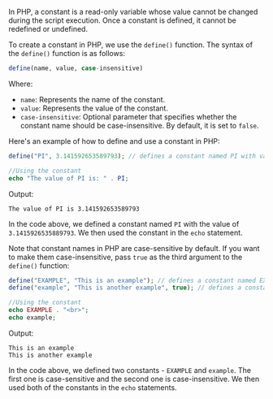 In PHP, a constant is a read-only variable whose value cannot be changed during the script execution. Once a constant is defined, it cannot be redefined or undefined.

To create a constant in PHP, we use the `define()` function. The syntax of the `define()` function is as follows:

```php
define(name, value, case-insensitive)
```

Where:
- `name`: Represents the name of the constant.
- `value`: Represents the value of the constant.
- `case-insensitive`: Optional parameter that specifies whether the constant name should be case-insensitive. By default, it is set to `false`.

Here's an example of how to define and use a constant in PHP:

```php
define("PI", 3.141592653589793); // defines a constant named PI with value 3.141592653589793

//Using the constant
echo "The value of PI is: " . PI;
```

Output:
```
The value of PI is 3.141592653589793
```

In the code above, we defined a constant named `PI` with the value of `3.1415926535889793`. We then used the constant in the `echo` statement.

Note that constant names in PHP are case-sensitive by default. If you want to make them case-insensitive, pass `true` as the third argument to the `define()` function:

```php
define("EXAMPLE", "This is an example"); // defines a constant named EXAMPLE with value "This is an example"
define("example", "This is another example", true); // defines a constant named example with value "This is another example" (case-insensitive)

//Using the constant
echo EXAMPLE . "<br>";
echo example;
```

Output:
```
This is an example
This is another example
```

In the code above, we defined two constants - `EXAMPLE` and `example`. The first one is case-sensitive and the second one is case-insensitive. We then used both of the constants in the `echo` statements.